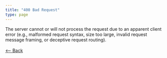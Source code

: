 ```yaml
---
title: "400 Bad Request"
type: page
---
```

The server cannot or will not process the request due to an apparent client error (e.g., malformed request syntax, size too large, invalid request message framing, or deceptive request routing).<br /><br />[<-- Back](../../)